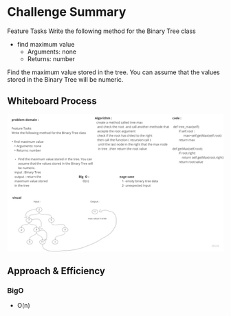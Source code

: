 # Challenge Summary
Feature Tasks
Write the following method for the Binary Tree class

+ find maximum value
   + Arguments: none
   + Returns: number

Find the maximum value stored in the tree. You can assume that the values stored in the Binary Tree will be numeric.

## Whiteboard Process
![max-value-in-binary-search-tree](assets\max-value-in-binary-search-tree.jpg)


## Approach & Efficiency
### BigO
+ O(n)



